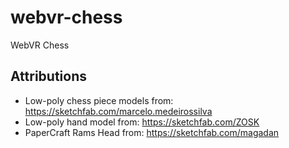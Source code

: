 # webvr-chess
WebVR Chess

## Attributions
  - Low-poly chess piece models from: https://sketchfab.com/marcelo.medeirossilva
  - Low-poly hand model from: https://sketchfab.com/ZOSK
  - PaperCraft Rams Head from: https://sketchfab.com/magadan